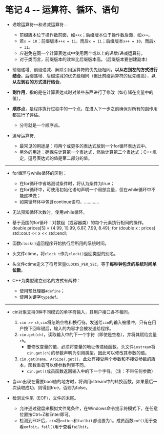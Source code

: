 # 笔记 4 -- 运算符、循环、语句

* 递增运算符`++`和递减运算符`--`
    * 前缀版本位于操作数前面，如`++x`；后缀版本位于操作数后面，如`x++`。
    * 若`x = 10`：前缀版本`++x = 11`，而后`x = 11`；后缀版本`x++ = 10`，而后`x = 11`。
    * 应避免在同一个计算表达式中使用两个或以上的递增/递减运算符。
    * 对于类而言，前缀版本的效率比后缀版本高。（后缀版本要创建副本）

* 前缀递增、前缀递减、解除引用运算符的优先级相同，**以从右到左的方式进行结合**。后缀递增、后缀递减的优先级相同（但比前缀运算符的优先级高），**以从左到右的方式进行结合**。

* **副作用**，指的是在计算表达式时对某些东西进行了修改（如存储在变量中的值）。
* **顺序点**，是程序执行过程中的一个点，在进入下一步之前确保对所有的副作用都进行了评估。
    * 分号就是一个顺序点。

* 逗号运算符`,`
    * 最常见的用途是：将两个或更多的表达式放到一个for循环表达式中。
    * 另外的用途：确保先计算第一个表达式，然后计算第二个表达式；C++规定，逗号表达式的值是第二部分的值。

***
* for循环与while循环的区别：
    * 在for循环中省略测试条件时，将认为条件为true；
    * 在for循环中，可使用初始化语句声明一个局部变量，但在while循环中不能这样做；
    * 如果循环体中包含continue语句，…………
* 无法预知循环次数时，使用while循环。

* 基于范围的for循环：对数组（或容器类）的每个元素执行相同的操作。
   double prices[5] = {4.99, 10.99, 6.87, 7.99, 8.49};
   for (double x : prices)
     std::cout << x << std::endl;

* 函数`clock()`返回程序开始执行后所用的系统时间。
* 头文件ctime，将`clock_t`作为`clock()`返回类型的别名。
* 头文件ctime定义了符号常量`CLOCKS_PER_SEC`，等于**每秒钟包含的系统时间单位数**。

* C++为类型建立别名的方式有两种：
    * 使用预处理器`#define`；
    * 使用关键字`typedef`。

***
* cin对象支持3种不同模式的单字符输入，其用户接口各不相同。
    1. `cin >> ch`,`cin`将忽略空格和换行符。发送给`cin`的输入被缓冲，只有在用户按下回车键后，输入的内容才会被发送给程序。
    2. `cin.get(ch)`，读取输入中的下一个字符（即使是空格），并将其赋给变量`ch`。
        * 要修改变量的值，必须将变量的地址传递给函数。头文件`iostream`将`cin.get(ch)`的参数声明为引用类型，因此可以修改其参数的值。
    3. `cin.get(name, ArSize).get()`，此处有接受两个参数和不接受参数的版本。函数重载可以使参数列表不同。
        * `cin.get()`成员函数返回输入中的下一个字符。（注：不带任何参数）
* 当cin出现在需要bool值的地方时，将调用istream中的转换函数，如果最后一次读取成功，则得到true，否则为false。

* 检测文件尾（EOF），文件的末尾。
    * 允许通过键盘来模拟文件尾条件，在Windows命令提示符模式下，在任意位置按Ctrl+Z和Enter即可。
    * 检测到EOF后，`cin`将`eofbit`和`failbit`都设置为`1`。成员函数`eof()`用于查看`eofbit`，`fail()`用于查看`failbit`。